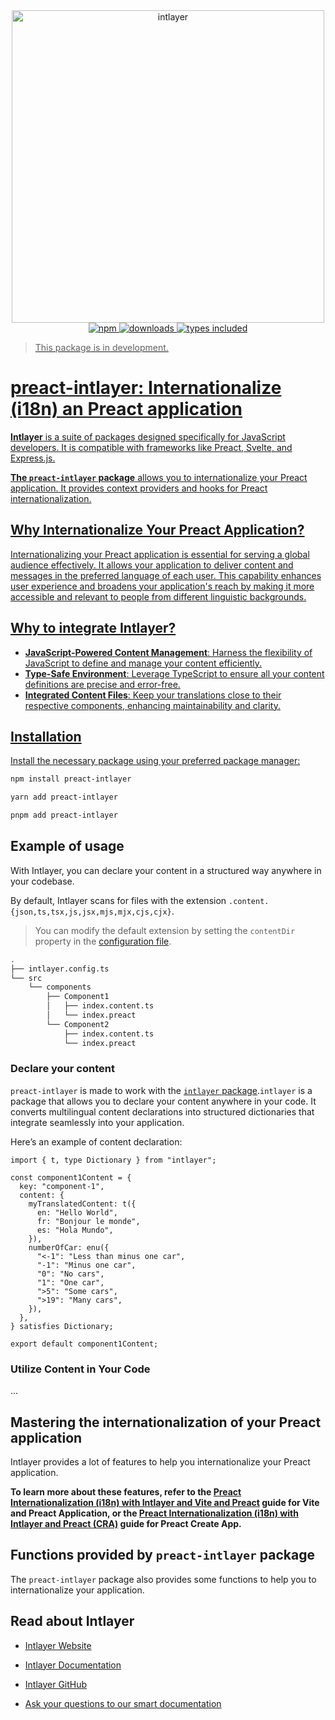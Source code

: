 <div align="center">
  <a href="https://intlayer.org">
    <img src="https://raw.githubusercontent.com/aymericzip/intlayer/572ae9c9acafb74307b81530c1931a8e98990aef/docs/assets/logo.png" width="500" alt="intlayer" />
  </a>
</div>

<div align="center">
  <a href="https://www.npmjs.com/package/preact-intlayer">
    <img alt="npm" src="https://img.shields.io/npm/v/preact-intlayer.svg?labelColor=49516F&color=8994BC" />
  </a>
  <a href="https://npmjs.org/package/preact-intlayer">
    <img alt="downloads" src="https://badgen.net/npm/dm/preact-intlayer?labelColor=49516F&color=8994BC" />
  </a>
  <a href="https://npmjs.org/package/preact-intlayer">
    <img alt="types included" src="https://badgen.net/npm/types/preact-intlayer?labelColor=49516F&color=8994BC" 
  />
</div>

> This package is in development.

# preact-intlayer: Internationalize (i18n) an Preact application

**Intlayer** is a suite of packages designed specifically for JavaScript developers. It is compatible with frameworks like Preact, Svelte, and Express.js.

**The `preact-intlayer` package** allows you to internationalize your Preact application. It provides context providers and hooks for Preact internationalization.

## Why Internationalize Your Preact Application?

Internationalizing your Preact application is essential for serving a global audience effectively. It allows your application to deliver content and messages in the preferred language of each user. This capability enhances user experience and broadens your application's reach by making it more accessible and relevant to people from different linguistic backgrounds.

## Why to integrate Intlayer?

- **JavaScript-Powered Content Management**: Harness the flexibility of JavaScript to define and manage your content efficiently.
- **Type-Safe Environment**: Leverage TypeScript to ensure all your content definitions are precise and error-free.
- **Integrated Content Files**: Keep your translations close to their respective components, enhancing maintainability and clarity.

## Installation

Install the necessary package using your preferred package manager:

```bash packageManager="npm"
npm install preact-intlayer
```

```bash packageManager="yarn"
yarn add preact-intlayer
```

```bash packageManager="pnpm"
pnpm add preact-intlayer
```

## Example of usage

With Intlayer, you can declare your content in a structured way anywhere in your codebase.

By default, Intlayer scans for files with the extension `.content.{json,ts,tsx,js,jsx,mjs,mjx,cjs,cjx}`.

> You can modify the default extension by setting the `contentDir` property in the [configuration file](https://intlayer.org/doc/concept/configuration).

```bash codeFormat="typescript"
.
├── intlayer.config.ts
└── src
    └── components
        ├── Component1
        │   ├── index.content.ts
        │   └── index.preact
        └── Component2
            ├── index.content.ts
            └── index.preact
```

### Declare your content

`preact-intlayer` is made to work with the [`intlayer` package](https://github.com/aymericzip/intlayer/blob/main/docs/en/packages/intlayer/index.md).`intlayer` is a package that allows you to declare your content anywhere in your code. It converts multilingual content declarations into structured dictionaries that integrate seamlessly into your application.

Here’s an example of content declaration:

```tsx fileName="src/Component1/index.content.ts" codeFormat="typescript"
import { t, type Dictionary } from "intlayer";

const component1Content = {
  key: "component-1",
  content: {
    myTranslatedContent: t({
      en: "Hello World",
      fr: "Bonjour le monde",
      es: "Hola Mundo",
    }),
    numberOfCar: enu({
      "<-1": "Less than minus one car",
      "-1": "Minus one car",
      "0": "No cars",
      "1": "One car",
      ">5": "Some cars",
      ">19": "Many cars",
    }),
  },
} satisfies Dictionary;

export default component1Content;
```

### Utilize Content in Your Code

...

## Mastering the internationalization of your Preact application

Intlayer provides a lot of features to help you internationalize your Preact application.

**To learn more about these features, refer to the [Preact Internationalization (i18n) with Intlayer and Vite and Preact](https://github.com/aymericzip/intlayer/blob/main/docs/en/intlayer_with_vite+react.md) guide for Vite and Preact Application, or the [Preact Internationalization (i18n) with Intlayer and Preact (CRA)](https://intlayer.org/doc/environment/create-react-app) guide for Preact Create App.**

## Functions provided by `preact-intlayer` package

The `preact-intlayer` package also provides some functions to help you to internationalize your application.

## Read about Intlayer

- [Intlayer Website](https://intlayer.org)
- [Intlayer Documentation](https://intlayer.org/docs)
- [Intlayer GitHub](https://github.com/aymericzip/intlayer)

- [Ask your questions to our smart documentation](https://intlayer.org/docs/chat)
